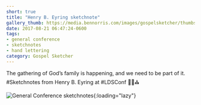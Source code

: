 ```yaml
---
short: true
title: "Henry B. Eyring sketchnote"
gallery_thumb: https://media.bennorris.com/images/gospelsketcher/thumbs/apr-17-1-eyring.jpg
date: 2017-08-21 06:47:24-0600
tags:
- general conference
- sketchnotes
- hand lettering
category: Gospel Sketcher
---
```


The gathering of God’s family is happening, and we need to be part of it. #Sketchnotes from Henry B. Eyring at #LDSConf ✍🏼⛪️

![General Conference sketchnotes](https://media.bennorris.com/images/gospelsketcher/general-conference/apr-2017/apr-17-1-eyring.jpg){:loading="lazy"}
